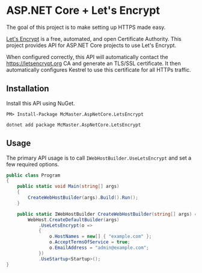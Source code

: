 ASP.NET Core + Let's Encrypt
============================

The goal of this project is to make setting up HTTPS made easy.

[Let's Encrypt](https://letsencrypt.org/) is a free, automated, and open Certificate Authority.
This project provides API for ASP.NET Core projects to use Let's Encrypt.

When configured correctly, this API will automatically contact the <https://letsencrypt.org> CA and generate an TLS/SSL certificate. It then automatically configures Kestrel to use this certificate for all HTTPs traffic.

## Installation

Install this API using NuGet.
```
PM> Install-Package McMaster.AspNetCore.LetsEncrypt
```
```
dotnet add package McMaster.AspNetCore.LetsEncrypt
```

## Usage

The primary API usage is to call `IWebHostBuilder.UseLetsEncrypt` and set a few required options.

```csharp
public class Program
{
    public static void Main(string[] args)
    {
        CreateWebHostBuilder(args).Build().Run();
    }

    public static IWebHostBuilder CreateWebHostBuilder(string[] args) =>
        WebHost.CreateDefaultBuilder(args)
            .UseLetsEncrypt(o =>
            {
                o.HostNames = new[] { "example.com" };
                o.AcceptTermsOfService = true;
                o.EmailAddress = "admin@example.com";
            })
            .UseStartup<Startup>();
}
```
